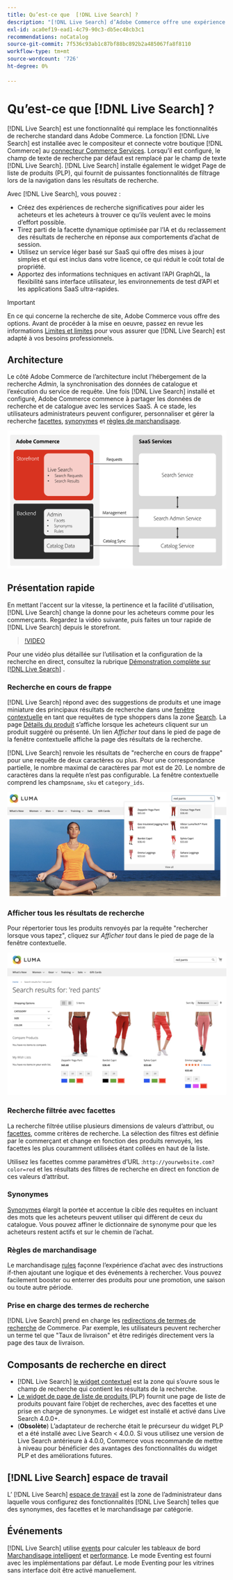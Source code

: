 ```yaml
---
title: Qu’est-ce que  [!DNL Live Search] ?
description: "[!DNL Live Search] d’Adobe Commerce offre une expérience de recherche rapide, pertinente et intuitive."
exl-id: aca0ef19-ead1-4c79-90c3-db5ec48cb3c1
recommendations: noCatalog
source-git-commit: 7f536c93ab1c87bf88bc892b2a485067fa8f8110
workflow-type: tm+mt
source-wordcount: '726'
ht-degree: 0%

---
```


# Qu’est-ce que [!DNL Live Search] ?

[!DNL Live Search] est une fonctionnalité qui remplace les fonctionnalités de recherche standard dans Adobe Commerce. La fonction [!DNL Live Search] est installée avec le compositeur et connecte votre boutique [!DNL Commerce] au [connecteur Commerce Services](../landing/saas.md). Lorsqu’il est configuré, le champ de texte de recherche par défaut est remplacé par le champ de texte [!DNL Live Search]. [!DNL Live Search] installe également le widget Page de liste de produits (PLP), qui fournit de puissantes fonctionnalités de filtrage lors de la navigation dans les résultats de recherche.

Avec [!DNL Live Search], vous pouvez :

- Créez des expériences de recherche significatives pour aider les acheteurs et les acheteurs à trouver ce qu’ils veulent avec le moins d’effort possible.
- Tirez parti de la facette dynamique optimisée par l’IA et du reclassement des résultats de recherche en réponse aux comportements d’achat de session.
- Utilisez un service léger basé sur SaaS qui offre des mises à jour simples et qui est inclus dans votre licence, ce qui réduit le coût total de propriété.
- Apportez des informations techniques en activant l’API GraphQL, la flexibilité sans interface utilisateur, les environnements de test d’API et les applications SaaS ultra-rapides.

>[!IMPORTANT]
>
>En ce qui concerne la recherche de site, Adobe Commerce vous offre des options. Avant de procéder à la mise en oeuvre, passez en revue les informations [Limites et limites](boundaries-limits.md) pour vous assurer que [!DNL Live Search] est adapté à vos besoins professionnels.

## Architecture

Le côté Adobe Commerce de l’architecture inclut l’hébergement de la recherche *Admin*, la synchronisation des données de catalogue et l’exécution du service de requête. Une fois [!DNL Live Search] installé et configuré, Adobe Commerce commence à partager les données de recherche et de catalogue avec les services SaaS. À ce stade, les utilisateurs administrateurs peuvent configurer, personnaliser et gérer la recherche [facettes](facets.md), [synonymes](synonyms.md) et [règles de marchandisage](category-merch.md).

![Flux de données de recherche en direct](assets/ls-cs-data-flow.png)

## Présentation rapide

En mettant l&#39;accent sur la vitesse, la pertinence et la facilité d&#39;utilisation, [!DNL Live Search] change la donne pour les acheteurs comme pour les commerçants. Regardez la vidéo suivante, puis faites un tour rapide de [!DNL Live Search] depuis le storefront.

>[!VIDEO](https://video.tv.adobe.com/v/3418797?learn=on)

Pour une vidéo plus détaillée sur l’utilisation et la configuration de la recherche en direct, consultez la rubrique [Démonstration complète sur [!DNL Live Search]](https://experienceleague.adobe.com/en/docs/commerce-learn/tutorials/getting-started/capabilities/live-search-full-demonstration) .

### Recherche en cours de frappe

[!DNL Live Search] répond avec des suggestions de produits et une image miniature des principaux résultats de recherche dans une [fenêtre contextuelle](storefront-popover.md) en tant que requêtes de type shoppers dans la zone [Search](https://experienceleague.adobe.com/en/docs/commerce-admin/catalog/catalog/search/search). La page [Détails du produit](https://experienceleague.adobe.com/en/docs/commerce-admin/start/storefront/storefront) s’affiche lorsque les acheteurs cliquent sur un produit suggéré ou présenté. Un lien _Afficher tout_ dans le pied de page de la fenêtre contextuelle affiche la page des résultats de la recherche.

[!DNL Live Search] renvoie les résultats de &quot;recherche en cours de frappe&quot; pour une requête de deux caractères ou plus. Pour une correspondance partielle, le nombre maximal de caractères par mot est de 20. Le nombre de caractères dans la requête n’est pas configurable. La fenêtre contextuelle comprend les champs`name`, `sku` et `category_ids`.

![Exemple de storefront - effectuez une recherche lorsque vous tapez](assets/storefront-search-as-you-type.png)

### Afficher tous les résultats de recherche

Pour répertorier tous les produits renvoyés par la requête &quot;rechercher lorsque vous tapez&quot;, cliquez sur _Afficher tout_ dans le pied de page de la fenêtre contextuelle.

![Exemple de storefront - facettes de prix](assets/storefront-view-all-search-results.png)

### Recherche filtrée avec facettes

La recherche filtrée utilise plusieurs dimensions de valeurs d’attribut, ou [facettes](facets.md), comme critères de recherche. La sélection des filtres est définie par le commerçant et change en fonction des produits renvoyés, les facettes les plus couramment utilisées étant collées en haut de la liste.

Utilisez les facettes comme paramètres d’URL :`http://yourwebsite.com?color=red` et les résultats des filtres de recherche en direct en fonction de ces valeurs d’attribut.

### Synonymes

[Synonymes](synonyms.md) élargit la portée et accentue la cible des requêtes en incluant des mots que les acheteurs peuvent utiliser qui diffèrent de ceux du catalogue. Vous pouvez affiner le dictionnaire de synonyme pour que les acheteurs restent actifs et sur le chemin de l’achat.

### Règles de marchandisage

Le marchandisage [rules](rules.md) façonne l’expérience d’achat avec des instructions if-then ajoutant une logique et des événements à rechercher. Vous pouvez facilement booster ou enterrer des produits pour une promotion, une saison ou toute autre période.

### Prise en charge des termes de recherche

[!DNL Live Search] prend en charge les [redirections de termes de recherche](https://experienceleague.adobe.com/en/docs/commerce-admin/catalog/catalog/search/search-terms) de Commerce. Par exemple, les utilisateurs peuvent rechercher un terme tel que &quot;Taux de livraison&quot; et être redirigés directement vers la page des taux de livraison.

## Composants de recherche en direct

- [!DNL Live Search] [le widget contextuel](storefront-popover.md) est la zone qui s’ouvre sous le champ de recherche qui contient les résultats de la recherche.
- [Le widget de page de liste de produits ](plp-styling.md) (PLP) fournit une page de liste de produits pouvant faire l’objet de recherches, avec des facettes et une prise en charge de synonymes. Le widget est installé et activé dans Live Search 4.0.0+.
- (**Obsolète**) L’adaptateur de recherche était le précurseur du widget PLP et a été installé avec Live Search &lt; 4.0.0. Si vous utilisez une version de Live Search antérieure à 4.0.0, Commerce vous recommande de mettre à niveau pour bénéficier des avantages des fonctionnalités du widget PLP et des améliorations futures.

## [!DNL Live Search] espace de travail

L’ [!DNL Live Search] [espace de travail](workspace.md) est la zone de l’administrateur dans laquelle vous configurez des fonctionnalités [!DNL Live Search] telles que des synonymes, des facettes et le marchandisage par catégorie.

## Événements

[!DNL Live Search] utilise [events](events.md) pour calculer les tableaux de bord [Marchandisage intelligent](category-merch.md) et [performance](performance.md). Le mode Eventing est fourni avec les implémentations par défaut. Le mode Eventing pour les vitrines sans interface doit être activé manuellement.

